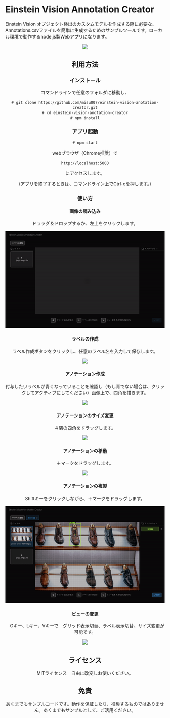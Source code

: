# Einstein Vision Annotation Creator

Einstein Vision オブジェクト検出のカスタムモデルを作成する際に必要な、Annotations.csvファイルを簡単に生成するためのサンプルツールです。ローカル環境で動作するnode.js製Webアプリになります。

<div style="text-align: center;">
<img src="https://github.com/misu007/einstein-vision-annotation-creator/blob/master/readme/img000.png, "")
</div>

## 利用方法
### インストール

コマンドラインで任意のフォルダに移動し、
```
# git clone https://github.com/misu007/einstein-vision-anotation-creator.git
# cd einstein-vision-anotation-creator
# npm install
```

### アプリ起動
```
# npm start
```

webブラウザ（Chrome推奨）で
```
http://localhost:5000
```
にアクセスします。

（アプリを終了するときは、コマンドライン上でCtrl-cを押します。）

### 使い方

#### 画像の読み込み
ドラッグ＆ドロップするか、左上をクリックします。
<div style="text-align: center;">
<img src="https://github.com/misu007/einstein-vision-annotation-creator/blob/master/readme/img001.gif"/>
</div>

#### ラベルの作成
ラベル作成ボタンをクリックし、任意のラベル名を入力して保存します。
<div style="text-align: center;">
<img src="https://github.com/misu007/einstein-vision-annotation-creator/blob/master/readme/img002.gif"/>
</div>

#### アノテーション作成
付与したいラベルが青くなっていることを確認し（もし青でない場合は、クリックしてアクティブにしてください）画像上で、四角を描きます。
<div style="text-align: center;">
<img src="https://github.com/misu007/einstein-vision-annotation-creator/blob/master/readme/img003.gif"/>
</div>

#### アノテーションのサイズ変更
４隅の四角をドラッグします。
<div style="text-align: center;">
<img src="https://github.com/misu007/einstein-vision-annotation-creator/blob/master/readme/img006.gif"/>
</div>

#### アノテーションの移動
＋マークをドラッグします。
<div style="text-align: center;">
<img src="https://github.com/misu007/einstein-vision-annotation-creator/blob/master/readme/img004.gif"/>
</div>

#### アノテーションの複製
Shiftキーをクリックしながら、＋マークをドラッグします。
<div style="text-align: center;">
<img src="https://github.com/misu007/einstein-vision-annotation-creator/blob/master/readme/img005.gif"/>
</div>

#### ビューの変更
　Gキー、Lキー、Vキーで　グリッド表示切替、ラベル表示切替、サイズ変更が可能です。
<div style="text-align: center;">
<img src="https://github.com/misu007/einstein-vision-annotation-creator/blob/master/readme/img007.gif"/>
</div>



## ライセンス
MITライセンス　自由に改変しお使いください。

## 免責
あくまでもサンプルコードです。動作を保証したり、推奨するものではありません。あくまでもサンプルとして、ご活用ください。
